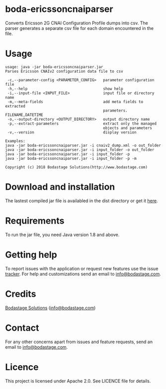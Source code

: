 # boda-ericssoncnaiparser
Converts Ericsson 2G CNAI Configuration Profile dumps  into csv. The parser generates a separate csv file for each domain encountered in the file.

# Usage
```
usage: java -jar boda-ericssoncnaiparser.jar
Parses Ericsson CNAIv2 configuration data file to csv

 -c,--parameter-config <PARAMETER_CONFIG>   parameter configuration file
 -h,--help                                  show help
 -i,--input-file <INPUT_FILE>               input file or directory name
 -m,--meta-fields                           add meta fields to extracted
                                            parameters. FILENAME,DATETIME
 -o,--output-directory <OUTPUT_DIRECTORY>   output directory name
 -p,--extract-parameters                    extract only the managed
                                            objects and parameters
 -v,--version                               display version

Examples:
java -jar boda-ericssoncnaiparser.jar -i cnaiv2_dump.xml -o out_folder
java -jar boda-ericssoncnaiparser.jar -i input_folder -o out_folder
java -jar boda-ericssoncnaiparser.jar -i input_folder -p
java -jar boda-ericssoncnaiparser.jar -i input_folder -p -m

Copyright (c) 2018 Bodastage Solutions(http://www.bodastage.com)
```

# Download and installation
The lastest compiled jar file is availabled in the dist directory or get it [here](https://github.com/boda-stage/boda-ericssoncnaiparser/raw/master/dist/boda-ericssoncnaiparser.jar).

# Requirements
To run the jar file, you need Java version 1.8 and above.

# Getting help
To report issues with the application or request new features use the issue [tracker](https://github.com/boda-stage/boda-ericssoncnaiparser/issues). For help and customizations send an email to info@bodastage.com.

# Credits
[Bodastage Solutions](http://bodastage.com)  (info@bodastage.com)

# Contact
For any other concerns apart from issues and feature requests, send an email to info@bodastage.com.

# Licence
This project is licensed under Apache 2.0. See LICENCE file for details.
